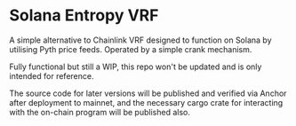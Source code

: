 # Solana Entropy VRF
A simple alternative to Chainlink VRF designed to function on Solana by utilising
Pyth price feeds. Operated by a simple crank mechanism. 

Fully functional but still a WIP, this repo won't be updated and is only intended for
reference. 

The source code for later versions will be published and verified via Anchor after
deployment to mainnet, and the necessary cargo crate for interacting with the 
on-chain program will be published also. 
